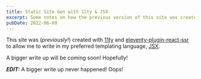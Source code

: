 ```yaml
---
title: Static Site Gen with 11ty & JSX
excerpt: Some notes on how the previous version of this site was created
pubDate: 2022-06-09
---
```


This site was (*previously!*) created with [11ty](https://www.11ty.dev/) and [eleventy-plugin-react-ssr](https://www.npmjs.com/package/eleventy-plugin-react-ssr) to allow me to write in my preferred templating language, [JSX](https://reactjs.org/docs/introducing-jsx.html).

A bigger write up will be coming soon! Hopefully!

***EDIT:*** A bigger write up never happened! Oops!
